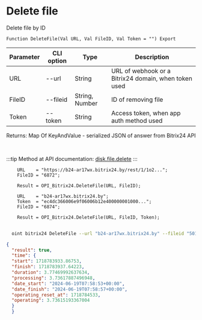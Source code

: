 ﻿---
sidebar_position: 4
---

# Delete file
 Delete file by ID



`Function DeleteFile(Val URL, Val FileID, Val Token = "") Export`

  | Parameter | CLI option | Type | Description |
  |-|-|-|-|
  | URL | --url | String | URL of webhook or a Bitrix24 domain, when token used |
  | FileID | --fileid | String, Number | ID of removing file |
  | Token | --token | String | Access token, when app auth method used |

  
  Returns:  Map Of KeyAndValue - serialized JSON of answer from Bitrix24 API

<br/>

:::tip
Method at API documentation: [disk.file.delete](https://dev.1c-bitrix.ru/rest_help/disk/file/disk_file_delete.php)
:::
<br/>


```bsl title="Code example"
    URL    = "https://b24-ar17wx.bitrix24.by/rest/1/1o2...";
    FileID = "6872";

    Result = OPI_Bitrix24.DeleteFile(URL, FileID);

    URL    = "b24-ar17wx.bitrix24.by";
    Token  = "ec4dc366006e9f06006b12e400000001000...";
    FileID = "6874";

    Result = OPI_Bitrix24.DeleteFile(URL, FileID, Token);
```



```sh title="CLI command example"
    
  oint bitrix24 DeleteFile --url "b24-ar17wx.bitrix24.by" --fileid "5010" --token "fe3fa966006e9f06006b12e400000001000..."

```

```json title="Result"
{
  "result": true,
  "time": {
  "start": 1718783933.86753,
  "finish": 1718783937.64223,
  "duration": 3.77469992637634,
  "processing": 3.73617887496948,
  "date_start": "2024-06-19T07:58:53+00:00",
  "date_finish": "2024-06-19T07:58:57+00:00",
  "operating_reset_at": 1718784533,
  "operating": 3.73615193367004
  }
  }
```
